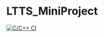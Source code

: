 # LTTS_MiniProject

[![C/C++ CI](https://github.com/sruthissree/LTTS_MiniProject/actions/workflows/c-cpp.yml/badge.svg)](https://github.com/sruthissree/LTTS_MiniProject/actions/workflows/c-cpp.yml)


